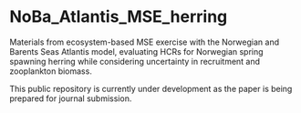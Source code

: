 # NoBa_Atlantis_MSE_herring
Materials from ecosystem-based MSE exercise with the Norwegian and Barents Seas Atlantis model, evaluating HCRs for Norwegian spring spawning herring while considering uncertainty in recruitment and zooplankton biomass.

This public repository is currently under development as the paper is being prepared for journal submission. 
